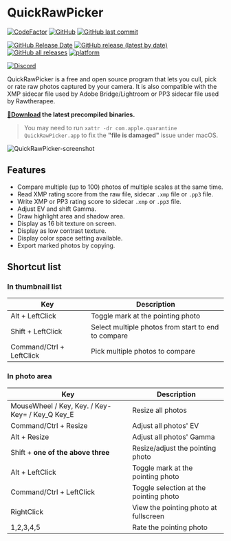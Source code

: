# QuickRawPicker


[![CodeFactor](https://www.codefactor.io/repository/github/qdwang/quickrawpicker/badge)](https://www.codefactor.io/repository/github/qdwang/quickrawpicker)
[![GitHub](https://img.shields.io/badge/license-LGPL--2.1-yellow)](./LICENSE)
[![GitHub last commit](https://img.shields.io/github/last-commit/qdwang/QuickRawPicker)](#)

[![GitHub Release Date](https://img.shields.io/github/release-date/qdwang/QuickRawPicker)](https://github.com/qdwang/QuickRawPicker/releases)
[![GitHub release (latest by date)](https://img.shields.io/github/v/release/qdwang/QuickRawPicker)](https://github.com/qdwang/QuickRawPicker/releases)
[![GitHub all releases](https://img.shields.io/github/downloads/qdwang/QuickRawPicker/total)](https://github.com/qdwang/QuickRawPicker/releases)
[![platform](https://img.shields.io/badge/platform-win64%20%2F%20linux64%20%2F%20macOS%20universal-green)](#)

[![Discord](https://img.shields.io/discord/856151439053946940?color=%23ea0&label=discord%20support)](https://discord.com/channels/856151439053946940)

QuickRawPicker is a free and open source program that lets you cull, pick or rate raw photos captured by your camera. It is also compatible with the XMP sidecar file used by Adobe Bridge/Lightroom or PP3 sidecar file used by Rawtherapee.

**[🔽Download](https://github.com/qdwang/QuickRawPicker/releases/latest) the latest precompiled binaries.**
> You may need to run `xattr -dr com.apple.quarantine QuickRawPicker.app` to fix the **"file is damaged"** issue under macOS.

![QuickRawPicker-screenshot](https://user-images.githubusercontent.com/403616/122661158-f258e880-d1b9-11eb-9be0-6eb7c0e0175b.jpg)

## Features
* Compare multiple (up to 100) photos of multiple scales at the same time.
* Read XMP rating score from the raw file, sidecar `.xmp` file or `.pp3` file.
* Write XMP or PP3 rating score to sidecar `.xmp` or `.pp3` file.
* Adjust EV and shift Gamma.
* Draw highlight area and shadow area.
* Display as 16 bit texture on screen.
* Display as low contrast texture.
* Display color space setting available.
* Export marked photos by copying.

## Shortcut list

### In thumbnail list
|Key|Description|
|---|-----------|
|Alt + LeftClick|Toggle mark at the pointing photo|
|Shift + LeftClick|Select multiple photos from start to end to compare|
|Command/Ctrl + LeftClick|Pick multiple photos to compare|

### In photo area
|Key|Description|
|---|-----------|
|MouseWheel / Key, Key. / Key- Key= / Key_Q Key_E|Resize all photos|
|Command/Ctrl + Resize|Adjust all photos' EV|
|Alt + Resize|Adjust all photos' Gamma|
|Shift + **one of the above three**|Resize/adjust the pointing photo|
|Alt + LeftClick|Toggle mark at the pointing photo|
|Command/Ctrl + LeftClick|Toggle selection at the pointing photo|
|RightClick|View the pointing photo at fullscreen|
|1,2,3,4,5|Rate the pointing photo|
